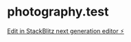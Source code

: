 # photography.test

[Edit in StackBlitz next generation editor ⚡️](https://stackblitz.com/~/github.com/sharvinzlife/photography.test)